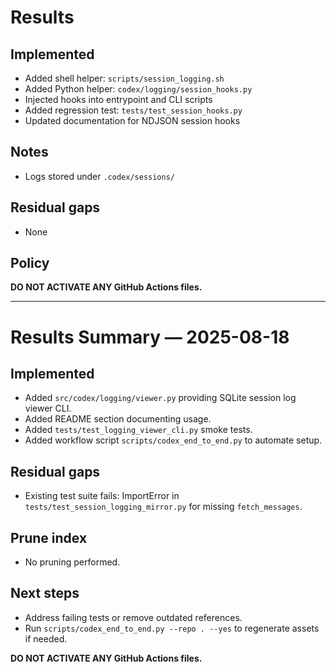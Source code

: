 # Results
## Implemented
- Added shell helper: `scripts/session_logging.sh`
- Added Python helper: `codex/logging/session_hooks.py`
- Injected hooks into entrypoint and CLI scripts
- Added regression test: `tests/test_session_hooks.py`
- Updated documentation for NDJSON session hooks
## Notes
- Logs stored under `.codex/sessions/`
## Residual gaps
- None
## Policy
**DO NOT ACTIVATE ANY GitHub Actions files.**

---

# Results Summary — 2025-08-18

## Implemented
- Added `src/codex/logging/viewer.py` providing SQLite session log viewer CLI.
- Added README section documenting usage.
- Added `tests/test_logging_viewer_cli.py` smoke tests.
- Added workflow script `scripts/codex_end_to_end.py` to automate setup.

## Residual gaps
- Existing test suite fails: ImportError in `tests/test_session_logging_mirror.py` for missing `fetch_messages`.

## Prune index
- No pruning performed.

## Next steps
- Address failing tests or remove outdated references.
- Run `scripts/codex_end_to_end.py --repo . --yes` to regenerate assets if needed.

**DO NOT ACTIVATE ANY GitHub Actions files.**
